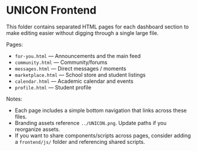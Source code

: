 # UNICON Frontend

This folder contains separated HTML pages for each dashboard section to make editing easier without digging through a single large file.

Pages:
- `for-you.html` — Announcements and the main feed
- `community.html` — Community/forums
- `messages.html` — Direct messages / moments
- `marketplace.html` — School store and student listings
- `calendar.html` — Academic calendar and events
- `profile.html` — Student profile

Notes:
- Each page includes a simple bottom navigation that links across these files.
- Branding assets reference `../UNICON.png`. Update paths if you reorganize assets.
- If you want to share components/scripts across pages, consider adding a `frontend/js/` folder and referencing shared scripts.

